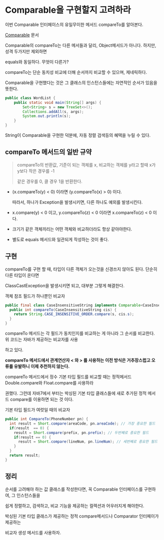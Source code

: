 # Comparable을 구현할지 고려하라

이번 Comparable 인터페이스의 유일무이한 메서드 compareTo를 알아본다.

[Comparable](https://docs.oracle.com/javase/8/docs/api/) 문서

Comparable의 compareTo는 다른 메서들과 달리, Object메서드가 아니다. 하지만, 성격 두가지만 제외하면

equals와 동일하다. 무엇이 다른가?

compareTo는 단순 동치성 비교에 더해 순서까지 비교할 수 있으며, 제네릭하다.

Comparable을 구현했다는 것은 그 클래스의 인스턴스들에는 자연적인 순서가 있음을 뜻한다.

~~~java
public class WordList {
    public static void main(String[] args) {
        Set<String> s = new TreeSet<>();
        Collections.addAll(s, args);
        System.out.println(s);
    }
}
~~~

String이 Comparable을 구현한 덕분에, 자동 정렬 검색등의 혜택을 누릴 수 있다.



## compareTo 메서드의 일반 규약

> compareTo의 반환값, 기준이 되는 객체를 x, 비교하는 객체를 y라고 할때 x가 y보다 작은 경우를 -1
>
> 같은 경우를 0, 클 경우 1을 반환한다.

- (x.compareTo(y) < 0) 이라면 (y.compareTo(x) > 0) 이다.

  따라서, 하나가 Exception을 발생시키면, 다른 하나도 예외를 발생시킨다.

- x.compare(y) < 0 이고, y.compareTo(z) < 0 이라면 x.compareTo(z) < 0 이다.

- 크기가 같은 객체끼리는 어떤 객체와 비교하더라도 항상 같아야한다.

- 별도로 equals 메서드와 일관되게 작성하는 것이 좋다.



## 구현

compareTo를 구현 할 때, 타입이 다른 객체가 오는것을 신경쓰지 않아도 된다. 단순히 다른 타입이 온다면 

ClassCastException을 발생시키면 되고, 대부분 그렇게 해결한다.



객체 참조 필드가 하나뿐인 비교자

~~~java
public final class CaseInsensitiveString implements Comparable<CaseInsensitiveString> {
  public int compareTo(CaseInsensitiveString cis) {
    return String.CASE_INSENSITIVE_ORDER.compare(s, cis.s);
  }
}
~~~

compareTo 메서드는 각 필드가 동치인지를 비교하는 게 아니라 그 순서를 비교한다. 위 코드는 자바가 제공하는 비교자를 사용

하고 있다.

 **compareTo 메서드에서 관계연산자 < 와 > 를 사용하는 이전 방식은 거추장스럽고 오류를 유발하니 이제 추천하지 않는다.**

compareTo 메서드에서 정수 기본 타입 필드를 비교할 때는 정적메서드 Double.compare와 Float.compare를 사용하라

권했다. 그런데 자바7에서 부터는 박싱된 기본 타입 클래스들에 새로 추가된 정적 메서드 compare를 이용하면 되는 것 이다.



기본 타입 필드가 여럿일 때의 비교자

~~~java
public int CompareTo(PhoneNumber pn) {
  int result = Short.compare(areaCode, pn.areaCode); // 가장 중요한 필드
  if(result  == 0) {
    result = Short.compare(prefix, pn.prefix); // 두번째로 중요한 필드
    if(result == 0) {
      result = Short.compare(lineNum, pn.lineNum); // 세번째로 중요한 필드
    }
  }
  return result;
}
~~~



## 정리

순서를 고려해야 하는 값 클래스를 작성한다면, 꼭 Comparable 인터페이스를 구현하여, 그 인스턴스들을

쉽게 정렬하고, 검색하고, 비교 기능을 제공하는 컬렉션과 어우러지게 해야한다.

박싱된 기본 타입 클래스가 제공하는 정적 compare메서드나 Comparator 인터페이가 제공하는

비교자 생성 메서드를 사용하자.